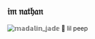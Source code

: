 ## 𝔦𝔪 𝔫𝔞𝔱𝔥𝔞𝔫






![𝕞𝕒𝕕𝕒𝕝𝕚𝕟_𝕛𝕒𝕕𝕖 💖 lil peep](https://github.com/user-attachments/assets/afef7871-5a8f-4859-8d52-5733b8de04a8)

